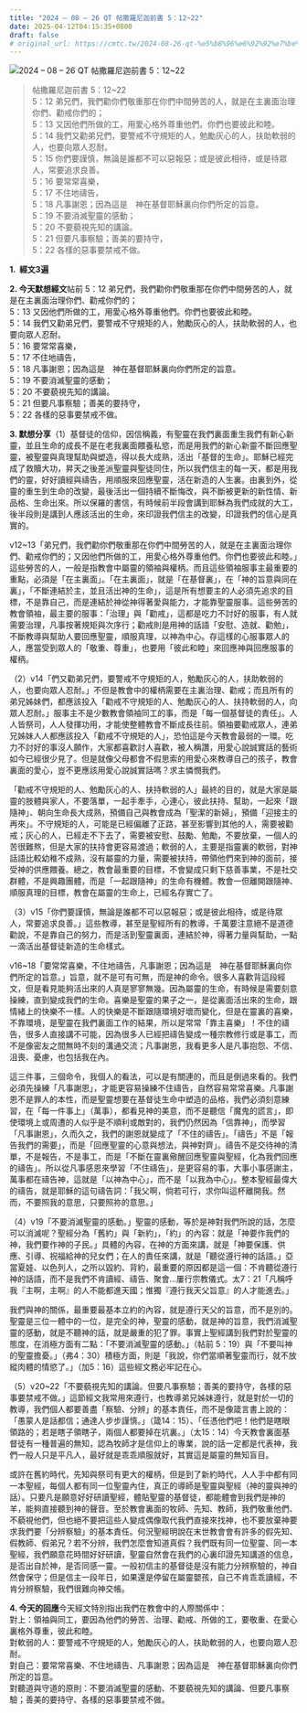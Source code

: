 ```yaml
---
title: "2024 – 08 – 26 QT 帖撒羅尼迦前書 5：12~22"
date: 2025-04-12T04:15:35+0800
draft: false
# original_url: https://cmtc.tw/2024-08-26-qt-%e5%b8%96%e6%92%92%e7%be%85%e5%b0%bc%e8%bf%a6%e5%89%8d%e6%9b%b8-5%ef%bc%9a1222
---
```


![2024 – 08 – 26 QT 帖撒羅尼迦前書 5：12\~22](/images/qt.jpg  "2024 – 08 – 26 QT 帖撒羅尼迦前書 5：12\~22")

> 帖撒羅尼迦前書 5：12\~22  
> 5：12 弟兄們，我們勸你們敬重那在你們中間勞苦的人，就是在主裏面治理你們、勸戒你們的；  
> 5：13 又因他們所做的工，用愛心格外尊重他們。你們也要彼此和睦。  
> 5：14 我們又勸弟兄們，要警戒不守規矩的人，勉勵灰心的人，扶助軟弱的人，也要向眾人忍耐。  
> 5：15 你們要謹慎，無論是誰都不可以惡報惡；或是彼此相待，或是待眾人，常要追求良善。  
> 5：16 要常常喜樂，  
> 5：17 不住地禱告，  
> 5：18 凡事謝恩；因為這是　神在基督耶穌裏向你們所定的旨意。  
> 5：19 不要消滅聖靈的感動；  
> 5：20 不要藐視先知的講論。  
> 5：21 但要凡事察驗；善美的要持守，  
> 5：22 各樣的惡事要禁戒不做。

**1.  經文3遍**

**2. 今天默想經文**帖前 5：12 弟兄們，我們勸你們敬重那在你們中間勞苦的人，就是在主裏面治理你們、勸戒你們的；  
5：13 又因他們所做的工，用愛心格外尊重他們。你們也要彼此和睦。  
5：14 我們又勸弟兄們，要警戒不守規矩的人，勉勵灰心的人，扶助軟弱的人，也要向眾人忍耐。  
5：16 要常常喜樂，  
5：17 不住地禱告，  
5：18 凡事謝恩；因為這是　神在基督耶穌裏向你們所定的旨意。  
5：19 不要消滅聖靈的感動；  
5：20 不要藐視先知的講論。  
5：21 但要凡事察驗；善美的要持守，  
5：22 各樣的惡事要禁戒不做。

**3. 默想分享**（1）基督徒的信仰，因信稱義，有聖靈在我們裏面重生我們有新心新靈，並且生命的成長不是在老我裏面餵養私慾，而是用我們的新心新靈不斷回應聖靈，被聖靈與真理幫助與塑造，得以長大成熟，活出「基督的生命」。耶穌已經完成了救贖大功，昇天之後差派聖靈與聖徒同住，所以我們信主的每一天，都是用我們的靈，好好讀經與禱告，用順服來回應聖靈，活在新造的人生裏。由裏到外，從靈的重生到生命的改變，最後活出一個持續不斷悔改，與不斷被更新的新性情、新品格、生命出來。所以保羅的書信，有時候前半段會講到耶穌為我們成就的大工，後半段則是講到人應該活出的生命，來印證我們信主的改變，印證我們的信心是真實的。

v12\~13「弟兄們，我們勸你們敬重那在你們中間勞苦的人，就是在主裏面治理你們、勸戒你們的；又因他們所做的工，用愛心格外尊重他們。你們也要彼此和睦。」這些勞苦的人，一般是指教會中屬靈的領袖與權柄。而且這些領袖服事主最重要的重點，必須是「在主裏面」。「在主裏面」，就是「在基督裏」，在「神的旨意與同在裏」，「不斷連結於主，並且活出神的生命」，這是所有想要主的人必須先追求的目標，不是靠自己，而是連結於神從神得著愛與能力，才能靠聖靈服事。這些勞苦的教會領袖，最主要的服事：「治理」與「勸戒」，這都是吃力不討好的服事，有人就需要治理，凡事按著規矩與次序行；勸戒則是用神的話語「安慰、造就、勸勉」，不斷教導與幫助人要回應聖靈，順服真理，以神為中心。存這樣的心服事眾人的人，應當受到眾人的「敬重、尊重」，也要用「彼此和睦」來回應神與回應服事的權柄。

（2）v14「們又勸弟兄們，要警戒不守規矩的人，勉勵灰心的人，扶助軟弱的人，也要向眾人忍耐。」不但是教會中的權柄需要在主裏治理、勸戒；而且所有的弟兄姊妹們，都應該投入「勸戒不守規矩的人、勉勵灰心的人、扶持軟弱的人，向眾人忍耐。」服事主不是少數教會領袖同工的事，而是「每一個基督徒的責任」。人人皆祭司，人人發揮功用，才能使整體教會不斷成長往前。領袖要勸戒眾人，連弟兄姊妹人人都應該投入「勸戒不守規矩的人」，恐怕這是今天教會最弱的一環。吃力不討好的事沒人願作，大家都喜歡討人喜歡，被人稱讚，用愛心說誠實話的藝術如今已經很少見了。但是就像父母都會不假思索的用愛心來教導自己的孩子，教會裏面的愛心，豈不更應該用愛心說誠實話嗎？求主憐憫我們。

「勸戒不守規矩的人、勉勵灰心的人、扶持軟弱的人」最終的目的，就是大家是屬靈的肢體與家人，不要落單，一起手牽手，心連心，彼此扶持、幫助，一起來「跟隨神」、朝向生命長大成熟，預備自己與教會成為「聖潔的新婦」，預備「迎接主的再來」。不守規矩的人，可能是已經偏離了正路，甚至影響到其他的人，需要被勸戒；灰心的人，已經走不下去了，需要被安慰、鼓勵、勉勵，不要放棄，一個人的苦很難熬，但是大家的扶持會更容易渡過；軟弱的人，主要是指靈裏的軟弱，對神話語比較幼稚不成熟，沒有屬靈的力量，需要被扶持，帶領他們來到神的面前，接受神的供應餵養。總之，教會最重要的目標，不會變成只剩下慈善事業，不是社交群體，不是興趣團體，而是「一起跟隨神」的生命有機體。教會一但離開跟隨神、順服真理的目標，教會在屬靈的生命上，已經名存實亡了。

（3）v15「你們要謹慎，無論是誰都不可以惡報惡；或是彼此相待，或是待眾人，常要追求良善。」這些教導，甚至是聖經所有的教導，千萬要注意絕不是道德勸說，不是靠自己的努力，而是活到聖靈裏面，連結於神，得著力量與幫助，一點一滴活出基督徒新造的生命樣式。

v16\~18「要常常喜樂，不住地禱告，凡事謝恩；因為這是　神在基督耶穌裏向你們所定的旨意。」旨意，就不是可有可無，而是神的命令。很多人喜歡背這段經文，但是看見能夠活出來的人真是寥寥無幾。因為屬靈的生命，有時候是需要刻意操練，直到變成我們的生命。喜樂是聖靈的果子之一，是從裏面活出來的生命，跟情緒上的快樂不一樣。人的快樂是不斷跟隨環境好壞而變化，但是在靈裏的喜樂，不靠環境，是聖靈在我們裏面工作的結果，所以是常常「靠主喜樂」！不住的禱告，很多人直接講不可能，因為很多人已經把禱告變成一種宗教修行或是事工，而不是像密友之間無時不刻的溝通交流；凡事謝恩，我看更多人是凡事抱怨、不信、沮喪、憂慮，也包括我在內。

這三件事，三個命令，我個人的看法，可以是有關連的，而且是倒過來看的。我們必須先操練「凡事謝恩」，才能更容易操練不住禱告，自然容易常常喜樂。凡事謝恩不是罪人的本性，而是聖靈想要在基督徒生命中塑造的品格，我們必須刻意練習，在「每一件事上」（萬事），都看見神的美意，而不是聽信「魔鬼的謊言」，即使環境上或周遭的人似乎是不順利或敵對的，我們仍然因為「信靠神」，而學習「凡事謝恩」，久而久之，我們的謝恩就變成了「不住的禱告」。「禱告」不是「報告我們的需要」，而是「回應聖靈的心意與想法，與神對齊」。禱告不是交待神的清單，不是報告，不是事工，而是「不斷在靈裏儆醒回應聖靈與聖經，化為我們回應的禱告」。所以從凡事感恩來學習「不住禱告」，是更容易的事，大事小事感謝主，萬事都在禱告神，這就是「以神為中心」，而不是「以我為中心」。整本聖經最偉大的禱告，就是耶穌的這句禱告詞：「我父啊，倘若可行，求你叫這杯離開我。然而，不要照我的意思，只要照祢的意思。」

（4）v19「不要消滅聖靈的感動。」聖靈的感動，等於是神對我們所說的話，怎麼可以消滅呢？聖經分為「舊約」與「新約」，「約」的內容：就是「神要作我們的神，我們要作神的子民。」具體的內容，在神的方面來講，就是「神要保護、供應、引導、祝福給神的兒女們；在人的責任來講，就是「聽從遵行神的話語。」亞當夏娃、以色列人，之所以毀約、背約，最重要的原因都是這一個：不肯聽從遵行神的話語，而不是我們不肯讀經、禱告、聚會…屢行宗教儀式。太7：21「凡稱呼我『主啊，主啊』的人不能都進天國；惟獨『遵行我天父旨意』的人才能進去。」

我們與神的關係，最重要最基本立約的內容，就是遵行天父的旨意，而不是別的。聖靈是三位一體中的一位，是完全的神，聖靈的感動，就是神的旨意，我們消滅聖靈的感動，就是不聽神的話，就是嚴重的犯了罪。事實上聖經講到我們對於聖靈的態度，在消極方面有二點：「不要消滅聖靈的感動。」（帖前 5：19）與「不要叫神的聖靈擔憂。」（弗4：30）積極方面，則是「我說，你們當順著聖靈而行，就不放縱肉體的情慾了。」（加5：16）這些經文務必牢記在心。

（5）v20\~22「不要藐視先知的講論。但要凡事察驗；善美的要持守，各樣的惡事要禁戒不做。」這節經文我常用來遵行，也教導弟兄姊妹遵行，就是對於一切的教導，我們個人都要善盡「察驗、分辨」的基本責任，而不是像箴言書上說的：「愚蒙人是話都信；通達人步步謹慎。」（箴14：15）、「任憑他們吧！他們是瞎眼領路的；若是瞎子領瞎子，兩個人都要掉在坑裏。」（太15：14）今天教會裏面基督徒有一種普遍的無知，認為牧師才是信仰上的專業，說的話一定都是代表神，我們一般人只是平凡人，最好就是乖乖順服就好，其實這是屬靈的無知盲目。

或許在舊約時代，先知與祭司有更大的權柄，但是到了新約時代，人人手中都有同一本聖經，每個人都有同一位聖靈內住，真正的導師是聖靈與聖經（神的靈與神的話）。只要凡是願意好好研讀聖經，體貼聖靈的基督徒，都能體會到我們是神的羊，能夠直接聽到神的聲音。至於教會裏面的牧師、先知、教師，我們敬重他們、不藐視他們，但也絕不要把這些人變成偶像取代我們直接來找神，也不要放棄神要求我們要「分辨察驗」的基本責任。何況聖經明說在末世教會會有許多的假先知、假教師、假弟兄？若不分辨，我們怎麼會知道真假？我們既有同一位聖靈、同一本聖經，我們願意花時間好好研讀，聖靈自然會在我們的心裏印證先知講道的信息，是否出自於神，是否同感一靈。一般初信主的基督徒是沒有能力分辨察驗的，神自然會保守；但是信主一段年日，如果還是停留在屬靈嬰孩，自己不肯乖乖讀經，不肯分辨察驗，我們很難向神交帳。

**4. 今天的回應**今天經文特別指出我們在教會中的人際關係中：  
對上：領袖與同工，要因為他們的勞苦、治理、勸戒、所做的工，要敬重、在愛心裏格外尊重，彼此和睦。  
對軟弱的人：要警戒不守規矩的人，勉勵灰心的人，扶助軟弱的人，也要向眾人忍耐。  
對自己：要常常喜樂、不住地禱告、凡事謝恩；因為這是　神在基督耶穌裏向你們所定的旨意。  
對聽道與守道的原則：不要消滅聖靈的感動、不要藐視先知的講論、但要凡事察驗；善美的要持守、各樣的惡事要禁戒不做。
